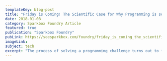 ```yaml
---
templateKey: blog-post
title: "Friday is Coming! The Scientific Case for Why Programming is so Darned Satisfying"
date: 2018-01-08
category: Sparkbox Foundry Article
featured: true
publication: "Sparkbox Foundry"
pubLink: https://seesparkbox.com/foundry/friday_is_coming_the_scientific_case_for_why_programming_is_so_satisfying
imageLink:
subject: tech
excerpt: "The process of solving a programming challenge turns out to follow The Hero's Journey story structure, a pattern our brains recognize and reward."
---
```

